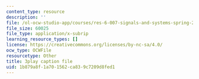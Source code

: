 ```yaml
---
content_type: resource
description: ''
file: /ol-ocw-studio-app/courses/res-6-007-signals-and-systems-spring-2011/1b879a8f1a701562ca839c7209d8fed1_TkMsVwzd1C0.srt
file_size: 60025
file_type: application/x-subrip
learning_resource_types: []
license: https://creativecommons.org/licenses/by-nc-sa/4.0/
ocw_type: OCWFile
resourcetype: Other
title: 3play caption file
uid: 1b879a8f-1a70-1562-ca83-9c7209d8fed1
---
```

